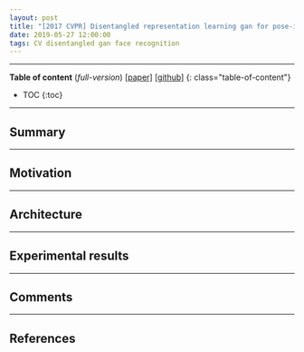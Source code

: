 ```yaml
---
layout: post
title: "[2017 CVPR] Disentangled representation learning gan for pose-invariant face recognition (*incomplete*)"
date: 2019-05-27 12:00:00
tags: CV disentangled gan face recognition
---
```


<!--more-->

---

**Table of content** (*full-version*)
[[paper]](http://openaccess.thecvf.com/content_cvpr_2017/papers/Tran_Disentangled_Representation_Learning_CVPR_2017_paper.pdf) [[github]](https://github.com/kayamin/DR-GAN)
{: class="table-of-content"}
* TOC
{:toc}

---

## Summary

---

## Motivation

---

## Architecture

---
  
## Experimental results

---

## Comments

---

## References

